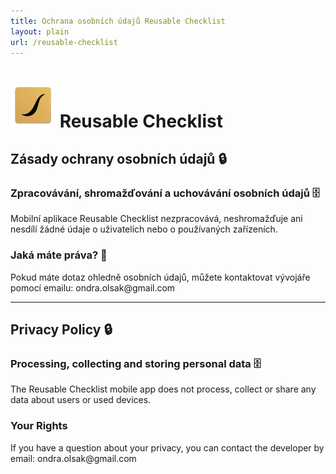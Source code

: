 ```yaml
---
title: Ochrana osobních údajů Reusable Checklist
layout: plain
url: /reusable-checklist
---
```


# ![App Icon](/policy/icon-reusable.webp) Reusable Checklist

## Zásady ochrany osobních údajů 🔒

### Zpracovávání, shromažďování a uchovávání osobních údajů 🗄️
Mobilní aplikace Reusable Checklist nezpracovává, neshromažďuje ani nesdílí žádné údaje o uživatelích nebo o používaných zařízeních.

### Jaká máte práva? 💬
Pokud máte dotaz ohledně osobních údajů, můžete kontaktovat vývojáře pomocí emailu: ondra.olsak@<span style="display:none;">ignoruj mě</span>gmail.com

---

## Privacy Policy 🔒

### Processing, collecting and storing personal data 🗄️
The Reusable Checklist mobile app does not process, collect or share any data about users or used devices.

### Your Rights
If you have a question about your privacy, you can contact the developer by email: ondra.olsak@<span style="display:none;">ignoruj mě</span>gmail.com
